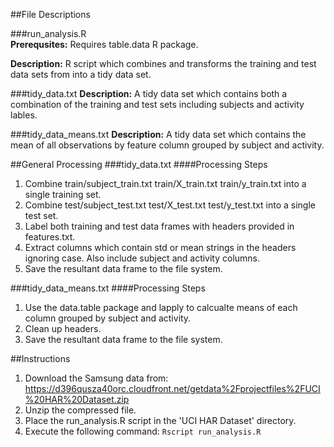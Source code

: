 ##File Descriptions

###run_analysis.R  
**Prerequsites:**  Requires table.data R package.

**Description:**  R script which combines and transforms the training and test data sets from into a tidy data set.

###tidy_data.txt
**Description:**  A tidy data set which contains both a combination of the training and test sets including subjects and activity lables.

###tidy_data_means.txt
**Description:**  A tidy data set which contains the mean of all observations by feature column grouped by subject and activity.

##General Processing
###tidy_data.txt
####Processing Steps
1.  Combine train/subject_train.txt  train/X_train.txt  train/y_train.txt into a single training set.
2.  Combine test/subject_test.txt  test/X_test.txt  test/y_test.txt into a single test set.
3.  Label both training and test data frames with headers provided in features.txt.
4.  Extract columns which contain std or mean strings in the headers ignoring case.  Also include subject and activity columns.
5.  Save the resultant data frame to the file system.

###tidy_data_means.txt
####Processing Steps
1.  Use the data.table package and lapply to calcualte means of each column grouped by subject and activity.
2.  Clean up headers.
3.  Save the resultant data frame to the file system.

##Instructions
1.  Download the Samsung data from:  https://d396qusza40orc.cloudfront.net/getdata%2Fprojectfiles%2FUCI%20HAR%20Dataset.zip 
2.  Unzip the compressed file.
3.  Place the run_analysis.R script in the 'UCI HAR Dataset' directory.
4.  Execute the following command:  `Rscript run_analysis.R`

